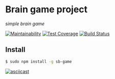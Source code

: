 # Brain game project
*simple brain game*

[![Maintainability](https://api.codeclimate.com/v1/badges/a939e57ff2f3cf58499a/maintainability)](https://codeclimate.com/github/corsicanec82/project-lvl1-s474/maintainability)
[![Test Coverage](https://api.codeclimate.com/v1/badges/a939e57ff2f3cf58499a/test_coverage)](https://codeclimate.com/github/corsicanec82/project-lvl1-s474/test_coverage)
[![Build Status](https://travis-ci.org/corsicanec82/project-lvl1-s474.svg?branch=master)](https://travis-ci.org/corsicanec82/project-lvl1-s474)

## Install
```sh
$ sudo npm install -g sb-game
```

[![asciicast](https://asciinema.org/a/NT1DzF8SwngyKJAA1MHdmX0BA.svg)](https://asciinema.org/a/NT1DzF8SwngyKJAA1MHdmX0BA)